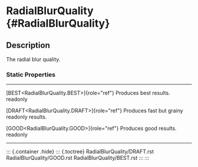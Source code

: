 RadialBlurQuality {#RadialBlurQuality}
=================

Description
-----------

The radial blur quality.

### Static Properties

  ------------------------------------------------ ------------------------------
  [BEST\<RadialBlurQuality.BEST\>]{role="ref"}     Produces best results.
  readonly                                         

  [DRAFT\<RadialBlurQuality.DRAFT\>]{role="ref"}   Produces fast but grainy
  readonly                                         results.

  [GOOD\<RadialBlurQuality.GOOD\>]{role="ref"}     Produces good results.
  readonly                                         
  ------------------------------------------------ ------------------------------

::: {.container .hide}
::: {.toctree}
RadialBlurQuality/DRAFT.rst RadialBlurQuality/GOOD.rst
RadialBlurQuality/BEST.rst
:::
:::

